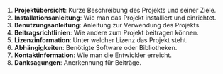 1. **Projektübersicht**: Kurze Beschreibung des Projekts und seiner Ziele.
2. **Installationsanleitung**: Wie man das Projekt installiert und einrichtet.
3. **Benutzungsanleitung**: Anleitung zur Verwendung des Projekts.
4. **Beitragsrichtlinien**: Wie andere zum Projekt beitragen können.
5. **Lizenzinformation**: Unter welcher Lizenz das Projekt steht.
6. **Abhängigkeiten**: Benötigte Software oder Bibliotheken.
7. **Kontaktinformation**: Wie man die Entwickler erreicht.
8. **Danksagungen**: Anerkennung für Beiträge.